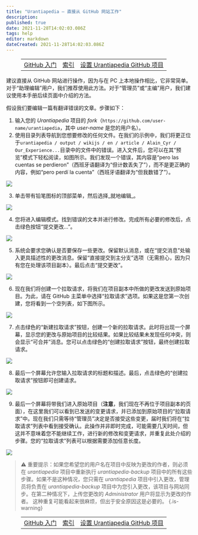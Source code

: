 ```yaml
---
title: "Urantiapedia — 直接从 GitHub 网站工作"
description:
published: true
date: 2021-11-28T14:02:03.086Z
tags: help
editor: markdown
dateCreated: 2021-11-28T14:02:03.086Z
---
```


<figure class="table chapter-navigator">
  <table>
    <tbody>
      <tr>
        <td><a href="/zh/help/github_fork">GitHub 入门</a></td>
        <td><a href="/zh/help">索引</a></td>
        <td><a href="/zh/help/github_setting.md">设置 Urantiapedia GitHub 项目</a></td>
      </tr>
    </tbody>
  </table>
</figure>

建议直接从 GitHub 网站进行操作，因为与在 PC 上本地操作相比，它非常简单。对于“助理编辑”用户，我们推荐使用此方法。对于“管理员”或“主编”用户，我们建议使用本手册后续页面中介绍的方法。

假设我们要编辑一篇有翻译错误的文章。步骤如下：

1. 输入您的 *Urantiapedia* 项目的 *fork*（`https://github.com/user-name/urantiapedia`，其中 _user-name_ 是您的用户名）。
2. 使用目录列表导航到您想要修改的任何文件。在我们的示例中，我们将更正位于`urantiapedia / output / wikijs / en / article / Alain_Cyr / Our_Experience...`目录中的文件中的错误。进入文件后，您可以在其“预览”模式下轻松阅读，如图所示。我们发现一个错误，其内容是“pero las cuentas se perdieron”（西班牙语翻译为“但计数丢失了”），而不是更正确的内容，例如“pero perdí la cuenta”（西班牙语翻译为“但我数错了”）。

![](/image/help/github_edit_1.png)

3. 单击带有铅笔图标的顶部菜单，然后选择_就地编辑_。

![](/image/help/github_edit_2.png)

4. 您将进入编辑模式。找到错误的文本并进行修改。完成所有必要的修改后，点击绿色按钮“提交更改...”。

![](/image/help/github_edit_3.png)

5. 系统会要求您确认是否要保存一些更改。保留默认消息，或在“提交消息”处输入更具描述性的更改消息。保留“直接提交到主分支”选项（无需担心，因为只有您在处理该项目副本）。最后点击“提交更改”。

![](/image/help/github_edit_4.png)

6. 现在我们将创建一个拉取请求，将我们在项目副本中所做的更改发送到原始项目。为此，请在 GitHub 主菜单中选择“拉取请求”选项。如果这是您第一次创建，您将看到一个空列表，如下图所示。

![](/image/help/github_edit_5.png)

7. 点击绿色的“新建拉取请求”按钮，创建一个新的拉取请求。此时将出现一个屏幕，显示您的更改与原始项目的比较结果。如果比较结果未发现任何冲突，则会显示“可合并”消息。您可以点击绿色的“创建拉取请求”按钮，最终创建拉取请求。

![](/image/help/github_edit_6.png)

8. 最后一个屏幕允许您输入拉取请求的标题和描述。最后，点击绿色的“创建拉取请求”按钮即可创建请求。

![](/image/help/github_edit_7.png)

9. 最后一个屏幕将带我们进入原始项目（**注意**，我们现在不再位于项目副本的页面），在这里我们可以看到已发送的变更请求，并已添加到原始项目的“拉取请求”中。现在我们只需等待“管理员”决定是否接受这些变更，届时我们将在“拉取请求”列表中看到接受确认。此操作并非即时完成，可能需要几天时间，但这并不意味着您不能继续工作，进行新的修改和变更请求，并重复此处介绍的步骤。您的“拉取请求”列表可以根据需要添加任意长度。

![](/image/help/github_edit_8.png)

> :warning: 重要提示：如果您希望您的用户名在项目中反映为更改的作者，则必须在 *urantiapedia* 项目中重新执行 *urantiapedia-backup* 项目中的所有这些步骤。如果不是这种情况，您只需在 *urantiapedia* 项目中引入更改，管理员将负责在 *urantiapedia-backup* 项目中为您引入更改，该项目与网站同步。在第二种情况下，上传您更改的 *Administrator* 用户将显示为更改的作者。
> 这种重复可能看起来很麻烦，但出于安全原因这是必要的。
{.is-warning}

<figure class="table chapter-navigator">
  <table>
    <tbody>
      <tr>
        <td><a href="/zh/help/github_fork">GitHub 入门</a></td>
        <td><a href="/zh/help">索引</a></td>
        <td><a href="/zh/help/github_setting.md">设置 Urantiapedia GitHub 项目</a></td>
      </tr>
    </tbody>
  </table>
</figure>